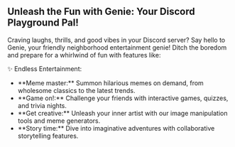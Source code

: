 ## Unleash the Fun with Genie: Your Discord Playground Pal!

Craving laughs, thrills, and good vibes in your Discord server? Say hello to Genie, your friendly neighborhood entertainment genie! Ditch the boredom and prepare for a whirlwind of fun with features like:

✨ Endless Entertainment:
<ul>
    <li>**Meme master:** Summon hilarious memes on demand, from wholesome classics to the latest trends. </li>
    <li>**Game on!:** Challenge your friends with interactive games, quizzes, and trivia nights. </li>
    <li>**Get creative:** Unleash your inner artist with our image manipulation tools and meme generators. </li>
    <li>**Story time:** Dive into imaginative adventures with collaborative storytelling features. </li>
</ul>
